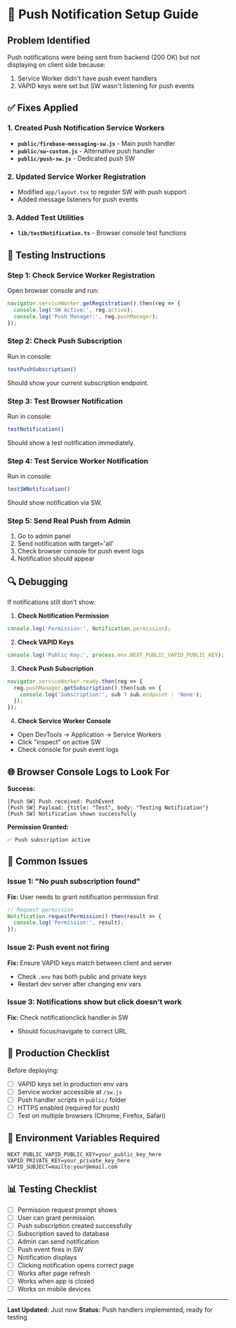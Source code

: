 # 🔔 Push Notification Setup Guide

## Problem Identified
Push notifications were being sent from backend (200 OK) but not displaying on client side because:
1. Service Worker didn't have push event handlers
2. VAPID keys were set but SW wasn't listening for push events

## ✅ Fixes Applied

### 1. Created Push Notification Service Workers
- **`public/firebase-messaging-sw.js`** - Main push handler
- **`public/sw-custom.js`** - Alternative push handler
- **`public/push-sw.js`** - Dedicated push SW

### 2. Updated Service Worker Registration
- Modified `app/layout.tsx` to register SW with push support
- Added message listeners for push events

### 3. Added Test Utilities
- **`lib/testNotification.ts`** - Browser console test functions

## 🧪 Testing Instructions

### Step 1: Check Service Worker Registration
Open browser console and run:
```javascript
navigator.serviceWorker.getRegistration().then(reg => {
  console.log('SW Active:', reg.active);
  console.log('Push Manager:', reg.pushManager);
});
```

### Step 2: Check Push Subscription
Run in console:
```javascript
testPushSubscription()
```
Should show your current subscription endpoint.

### Step 3: Test Browser Notification
Run in console:
```javascript
testNotification()
```
Should show a test notification immediately.

### Step 4: Test Service Worker Notification
Run in console:
```javascript
testSWNotification()
```
Should show notification via SW.

### Step 5: Send Real Push from Admin
1. Go to admin panel
2. Send notification with target='all'
3. Check browser console for push event logs
4. Notification should appear

## 🔍 Debugging

If notifications still don't show:

1. **Check Notification Permission**
```javascript
console.log('Permission:', Notification.permission);
```

2. **Check VAPID Keys**
```javascript
console.log('Public Key:', process.env.NEXT_PUBLIC_VAPID_PUBLIC_KEY);
```

3. **Check Push Subscription**
```javascript
navigator.serviceWorker.ready.then(reg => {
  reg.pushManager.getSubscription().then(sub => {
    console.log('Subscription:', sub ? sub.endpoint : 'None');
  });
});
```

4. **Check Service Worker Console**
- Open DevTools → Application → Service Workers
- Click "inspect" on active SW
- Check console for push event logs

## 🌐 Browser Console Logs to Look For

**Success:**
```
[Push SW] Push received: PushEvent
[Push SW] Payload: {title: "Test", body: "Testing Notification"}
[Push SW] Notification shown successfully
```

**Permission Granted:**
```
✅ Push subscription active
```

## 🚨 Common Issues

### Issue 1: "No push subscription found"
**Fix:** User needs to grant notification permission first
```javascript
// Request permission
Notification.requestPermission().then(result => {
  console.log('Permission:', result);
});
```

### Issue 2: Push event not firing
**Fix:** Ensure VAPID keys match between client and server
- Check `.env` has both public and private keys
- Restart dev server after changing env vars

### Issue 3: Notifications show but click doesn't work
**Fix:** Check notificationclick handler in SW
- Should focus/navigate to correct URL

## 📱 Production Checklist

Before deploying:
- [ ] VAPID keys set in production env vars
- [ ] Service worker accessible at `/sw.js`
- [ ] Push handler scripts in `public/` folder
- [ ] HTTPS enabled (required for push)
- [ ] Test on multiple browsers (Chrome, Firefox, Safari)

## 🔐 Environment Variables Required

```env
NEXT_PUBLIC_VAPID_PUBLIC_KEY=your_public_key_here
VAPID_PRIVATE_KEY=your_private_key_here
VAPID_SUBJECT=mailto:your@email.com
```

## 📊 Testing Checklist

- [ ] Permission request prompt shows
- [ ] User can grant permission
- [ ] Push subscription created successfully
- [ ] Subscription saved to database
- [ ] Admin can send notification
- [ ] Push event fires in SW
- [ ] Notification displays
- [ ] Clicking notification opens correct page
- [ ] Works after page refresh
- [ ] Works when app is closed
- [ ] Works on mobile devices

---

**Last Updated:** Just now
**Status:** Push handlers implemented, ready for testing
